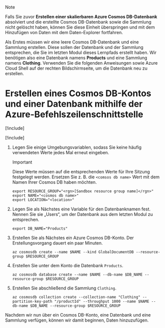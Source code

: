 > [!NOTE]
> Falls Sie zuvor **Erstellen einer skalierbaren Azure Cosmos DB-Datenbank** absolviert und die erstellte Cosmos DB-Datenbank sowie die Sammlung nicht gelöscht haben, können Sie diese Einheit überspringen und mit dem Hinzufügen von Daten mit dem Daten-Explorer fortfahren.

Als Erstes müssen wir eine leere Cosmos DB-Datenbank und eine Sammlung erstellen. Diese sollen der Datenbank und der Sammlung entsprechen, die Sie im letzten Modul dieses Lernpfads erstellt haben. Wir benötigen also eine Datenbank namens **Products** und eine Sammlung namens **Clothing**. Verwenden Sie die folgenden Anweisungen sowie Azure Cloud Shell auf der rechten Bildschirmseite, um die Datenbank neu zu erstellen.

# <a name="create-a-cosmos-db-account--database-with-the-azure-cli"></a>Erstellen eines Cosmos DB-Kontos und einer Datenbank mithilfe der Azure-Befehlszeilenschnittstelle

[!include[](../../../includes/azure-sandbox-activate.md)]

[!include[](../../../includes/azure-sandbox-regions-first-mention-note.md)]

<!--
TODO: This is original text prior to updates to use the sandbox. These can be worked back in as instructions for people using their own subscriptions. There is one more block like this below. Note that the assignment of RESOURCE_GROUP below would need to be different as well.

1. Start by selecting the correct subscription - you want to select the subscription ID associated with your free education access subscription.

    ```azurecli
    az account list --output table
    ```

1. Make sure you see "sandbox" in the subscription list and set it as the current one to use:

    ```azurecli
    az account set --subscription "sandbox"
    ```
    
1. Get the Resource Group that has been created for you. If you are using your own subscription, skip this step and just supply a unique name you want to use in the `RESOURCE_GROUP` environment variable below. Take note of the Resource Group name. This is where we will create our database.

    ```azurecli
    az group list --out table
    ```
-->

1. Legen Sie einige Umgebungsvariablen, sodass Sie keine häufig verwendeten Werte jedes Mal erneut eingeben.

    > [!IMPORTANT]
    > Diese Werte müssen auf die entsprechenden Werte für Ihre Sitzung festgelegt werden. Ersetzen Sie z. B. die `<comsos db name>` Wert mit dem Namen Ihrer Cosmos DB haben möchten.

    ```azurecli
    export RESOURCE_GROUP="<rgn>[Sandbox resource group name]</rgn>"
    export NAME="<cosmos db name>"
    export LOCATION="<location>"
    ```

2. Legen Sie als Nächstes eine Variable für den Datenbanknamen fest. Nennen Sie sie „Users“, um der Datenbank aus dem letzten Modul zu entsprechen.

    ```azurecli
    export DB_NAME="Products"
    ```

<!-- 

TODO: Pre-sandbox text to be worked back in.

1. If you are doing this on your own subscription, and you are using a _new_ Resource Group (recommended), then use the following command to create the Resource Group. **Important:** If you are using the free education resources provided by Microsoft Learn, then you do not need to execute this step. Instead, make sure the `RESOURCE_GROUP` variable above is set to your assigned resource group.

    ```azurecli
    az group create --name $RESOURCE_GROUP --location $LOCATION
    ```
-->

3. Erstellen Sie als Nächstes ein Azure Cosmos DB-Konto. Der Erstellungsvorgang dauert ein paar Minuten.

    ```azurecli
    az cosmosdb create --name $NAME --kind GlobalDocumentDB --resource-group $RESOURCE_GROUP
    ```

4. Erstellen Sie unter dem Konto die Datenbank `Products`.

    ```azurecli
    az cosmosdb database create --name $NAME --db-name $DB_NAME --resource-group $RESOURCE_GROUP
    ```

5. Erstellen Sie abschließend die Sammlung `Clothing`.

    ```azurecli
    az cosmosdb collection create --collection-name "Clothing" --partition-key-path "/productId" --throughput 1000 --name $NAME --db-name $DB_NAME --resource-group $RESOURCE_GROUP
    ```

Nachdem wir nun über ein Cosmos DB-Konto, eine Datenbank und eine Sammlung verfügen, können wir damit beginnen, Daten hinzuzufügen.